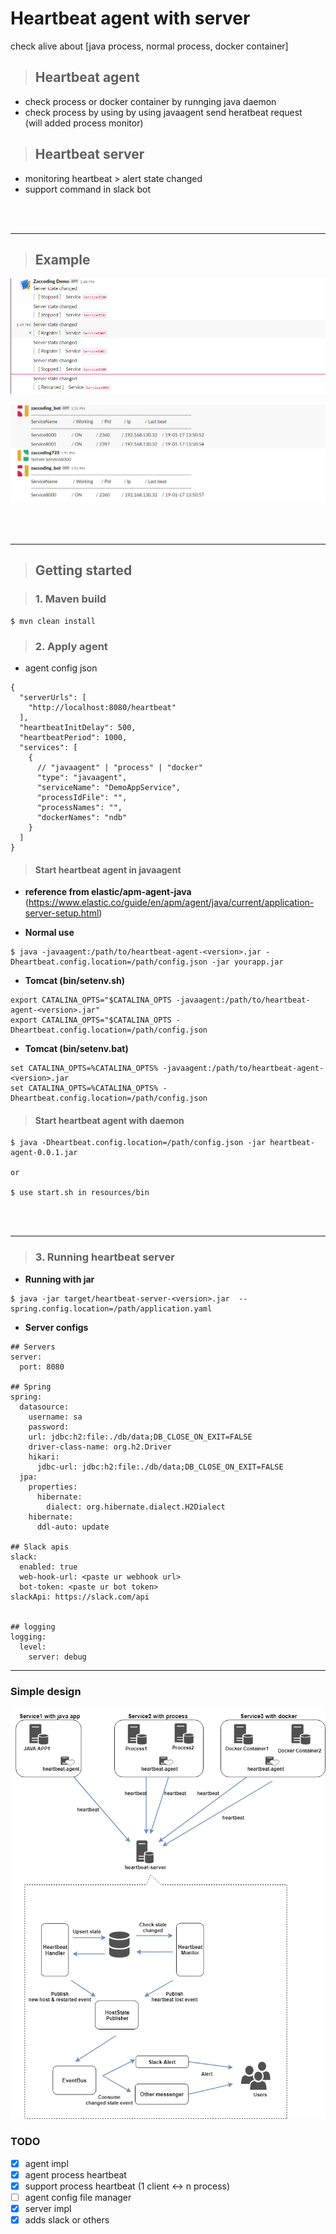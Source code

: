 # Heartbeat agent with server  

check alive about [java process, normal process, docker container]  

> ## Heartbeat agent  

- check process or docker container by runnging java daemon
- check process by using by using javaagent send heratbeat request  
(will added process monitor)  

> ## Heartbeat server  

- monitoring heartbeat > alert state changed
- support command in slack bot  

<br /><br />

---  

> ## Example  

![slack_webhooks](./pics/slack_webhooks.png)  

![slack_bot](./pics/slack_bot.png)  

<br /><br />

---  

> ## Getting started  

> ### 1. Maven build

```
$ mvn clean install
```  

> ### 2. Apply agent  

- agent config json  

```
{
  "serverUrls": [
    "http://localhost:8080/heartbeat"
  ],
  "heartbeatInitDelay": 500,
  "heartbeatPeriod": 1000,
  "services": [
    {
      // "javaagent" | "process" | "docker"
      "type": "javaagent",
      "serviceName": "DemoAppService",
      "processIdFile": "",
      "processNames": "",
      "dockerNames": "ndb"
    }
  ]
}
```

> #### Start heartbeat agent in javaagent

- **reference from elastic/apm-agent-java**  
(https://www.elastic.co/guide/en/apm/agent/java/current/application-server-setup.html)

- **Normal use**  

```
$ java -javaagent:/path/to/heartbeat-agent-<version>.jar -Dheartbeat.config.location=/path/config.json -jar yourapp.jar
```  

- **Tomcat (bin/setenv.sh)**   

```
export CATALINA_OPTS="$CATALINA_OPTS -javaagent:/path/to/heartbeat-agent-<version>.jar"
export CATALINA_OPTS="$CATALINA_OPTS -Dheartbeat.config.location=/path/config.json
```  

- **Tomcat (bin/setenv.bat)**  

```
set CATALINA_OPTS=%CATALINA_OPTS% -javaagent:/path/to/heartbeat-agent-<version>.jar
set CATALINA_OPTS=%CATALINA_OPTS% -Dheartbeat.config.location=/path/config.json
```  

> #### Start heartbeat agent with daemon  

```
$ java -Dheartbeat.config.location=/path/config.json -jar heartbeat-agent-0.0.1.jar  

or

$ use start.sh in resources/bin  
```  

<br /><br />  

---  

> ### 3. Running heartbeat server  

- **Running with jar**  

```
$ java -jar target/heartbeat-server-<version>.jar  --spring.config.location=/path/application.yaml
```  

- **Server configs**  

```
## Servers
server:
  port: 8080

## Spring
spring:
  datasource:
    username: sa
    password:
    url: jdbc:h2:file:./db/data;DB_CLOSE_ON_EXIT=FALSE
    driver-class-name: org.h2.Driver
    hikari:
      jdbc-url: jdbc:h2:file:./db/data;DB_CLOSE_ON_EXIT=FALSE
  jpa:
    properties:
      hibernate:
        dialect: org.hibernate.dialect.H2Dialect
    hibernate:
      ddl-auto: update

## Slack apis
slack:
  enabled: true
  web-hook-url: <paste ur webhook url>
  bot-token: <paste ur bot token>
slackApi: https://slack.com/api


## logging
logging:
  level:
    server: debug
```

---  

### Simple design  

![design of heartbeat](./pics/heartbeat_design.png)

### TODO  

- [x] agent impl
- [x] agent process heartbeat  
- [x] support process heartbeat (1 client <-> n process)
- [ ] agent config file manager
- [x] server impl
- [x] adds slack or others

